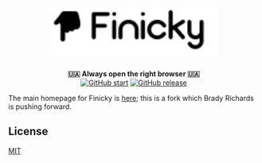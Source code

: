 <style>
[data-color-mode=auto][data-dark-theme*=dark] img#finicky-logo {
    background-color: #00000000;
    filter: invert(1);
}
</style>
<div align="center">
  <h1><img
    id=finicky-logo
    height="100"
    width="336"
    alt="finicky logo"
    src="https://raw.githubusercontent.com/johnste/finicky/gh-pages/finicky-logo.svg"
  />
  </h1>

  <strong>🇺🇦 Always open the right browser 🇺🇦</strong><br>
  [![GitHub start](https://badgen.net/github/stars/johnste/finicky?color=pink&icon=github)](https://GitHub.com/johnste/finicky/)
  [![GitHub release](https://badgen.net/github/release/johnste/finicky/stable?color=purple)](https://GitHub.com/johnste/finicky/releases/)

</div>

The main homepage for Finicky is [here](https://github.com/johnste/finicky); this is a fork which Brady Richards is pushing forward.
## License

[MIT](https://raw.githubusercontent.com/johnste/finicky/master/LICENSE)
